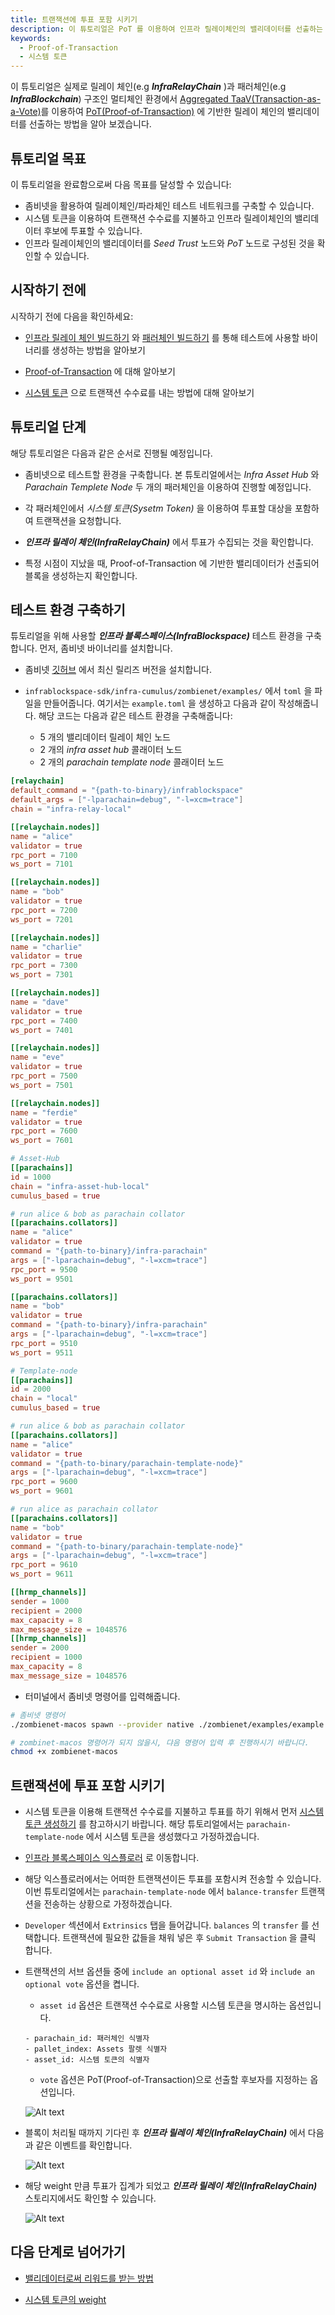 ```yaml
---
title: 트랜잭션에 투표 포함 시키기
description: 이 튜토리얼은 PoT 를 이용하여 인프라 릴레이체인의 밸리데이터를 선출하는 방법을 배웁니다.
keywords:
  - Proof-of-Transaction
  - 시스템 토큰
---
```


이 튜토리얼은 실제로 릴레이 체인(e.g **_InfraRelayChain_** )과 패러체인(e.g **_InfraBlockchain_**) 구조인 멀티체인 환경에서 [Aggregated TaaV(Transaction-as-a-Vote)](../learn/proof-of-transaction.md)를 이용하여 [PoT(Proof-of-Transaction)](../learn/proof-of-transaction.md) 에 기반한 릴레이 체인의 밸리데이터를 선출하는 방법을 알아 보겠습니다. 

## 튜토리얼 목표

이 튜토리얼을 완료함으로써 다음 목표를 달성할 수 있습니다:

- 좀비넷을 활용하여 릴레이체인/파라체인 테스트 네트워크를 구축할 수 있습니다.
- 시스템 토큰을 이용하여 트랜잭션 수수료를 지불하고 인프라 릴레이체인의 밸리데이터 후보에 투표할 수 있습니다.
- 인프라 릴레이체인의 밸리데이터를 _Seed Trust_ 노드와 _PoT_ 노드로 구성된 것을 확인할 수 있습니다.

## 시작하기 전에

시작하기 전에 다음을 확인하세요:

- [인프라 릴레이 체인 빌드하기](/ko/infrablockchain/tutorials/build-infrablockspace/build-infra-relay-chain.md) 와 [패러체인 빌드하기](../tutorials/build-infrablockspace/build-a-parachain.md) 를 통해 테스트에 사용할 바이너리를 생성하는 방법을 알아보기

- [Proof-of-Transaction](../learn/proof-of-transaction.md) 에 대해 알아보기

- [시스템 토큰](../learn/system-token.md) 으로 트랜잭션 수수료를 내는 방법에 대해 알아보기

## 튜토리얼 단계

해당 튜토리얼은 다음과 같은 순서로 진행될 예정입니다.

- 좀비넷으로 테스트할 환경을 구축합니다. 본 튜토리얼에서는 _Infra Asset Hub_ 와 _Parachain Templete Node_ 두 개의 패러체인을 이용하여 진행할 예정입니다.

- 각 패러체인에서 _시스템 토큰(Sysetm Token)_  을 이용하여 투표할 대상을 포함하여 트랜잭션을 요청합니다.

- **_인프라 릴레이 체인(InfraRelayChain)_** 에서 투표가 수집되는 것을 확인합니다.

- 특정 시점이 지났을 때, Proof-of-Transaction 에 기반한 밸리데이터가 선출되어 블록을 생성하는지 확인합니다.


## 테스트 환경 구축하기

튜토리얼을 위해 사용할 **_인프라 블록스페이스(InfraBlockspace)_** 테스트 환경을 구축합니다. 먼저, 좀비넷 바이너리를 설치합니다. 

- 좀비넷 [깃허브](https://github.com/paritytech/zombienet) 에서 최신 릴리즈 버전을 설치합니다.

- `infrablockspace-sdk/infra-cumulus/zombienet/examples/`  에서 `toml` 을 파일을 만들어줍니다. 여기서는 `example.toml` 을 생성하고 다음과 같이 작성해줍니다. 해당 코드는 다음과 같은 테스트 환경을 구축해줍니다: 
  - 5 개의 밸리데이터 릴레이 체인 노드
  - 2 개의 _infra asset hub_ 콜래이터 노드
  - 2 개의 _parachain template node_ 콜래이터 노드

```toml
[relaychain]
default_command = "{path-to-binary}/infrablockspace"
default_args = ["-lparachain=debug", "-l=xcm=trace"]
chain = "infra-relay-local"

[[relaychain.nodes]]
name = "alice"
validator = true
rpc_port = 7100
ws_port = 7101

[[relaychain.nodes]]
name = "bob"
validator = true
rpc_port = 7200
ws_port = 7201

[[relaychain.nodes]]
name = "charlie"
validator = true
rpc_port = 7300
ws_port = 7301

[[relaychain.nodes]]
name = "dave"
validator = true
rpc_port = 7400
ws_port = 7401

[[relaychain.nodes]]
name = "eve"
validator = true
rpc_port = 7500
ws_port = 7501

[[relaychain.nodes]]
name = "ferdie"
validator = true
rpc_port = 7600
ws_port = 7601

# Asset-Hub
[[parachains]]
id = 1000
chain = "infra-asset-hub-local"
cumulus_based = true

# run alice & bob as parachain collator
[[parachains.collators]]
name = "alice"
validator = true
command = "{path-to-binary}/infra-parachain"
args = ["-lparachain=debug", "-l=xcm=trace"]
rpc_port = 9500
ws_port = 9501

[[parachains.collators]]
name = "bob"
validator = true
command = "{path-to-binary}/infra-parachain"
args = ["-lparachain=debug", "-l=xcm=trace"]
rpc_port = 9510
ws_port = 9511

# Template-node
[[parachains]]
id = 2000
chain = "local"
cumulus_based = true

# run alice & bob as parachain collator
[[parachains.collators]]
name = "alice"
validator = true
command = "{path-to-binary/parachain-template-node}"
args = ["-lparachain=debug", "-l=xcm=trace"]
rpc_port = 9600
ws_port = 9601

# run alice as parachain collator
[[parachains.collators]]
name = "bob"
validator = true
command = "{path-to-binary/parachain-template-node}"
args = ["-lparachain=debug", "-l=xcm=trace"]
rpc_port = 9610
ws_port = 9611

[[hrmp_channels]]
sender = 1000
recipient = 2000
max_capacity = 8
max_message_size = 1048576
[[hrmp_channels]]
sender = 2000
recipient = 1000
max_capacity = 8
max_message_size = 1048576
```

- 터미널에서 좀비넷 명령어를 입력해줍니다.

```bash
# 좀비넷 명령어
./zombienet-macos spawn --provider native ./zombienet/examples/example.toml

# zombinet-macos 명령어가 되지 않을시, 댜음 명령어 입력 후 진행하시기 바랍니다.
chmod +x zombienet-macos
```

## 트랜잭션에 투표 포함 시키기

- 시스템 토큰을 이용해 트랜잭션 수수료를 지불하고 투표를 하기 위해서 먼저 [시스템 토큰 생성하기]() 를 참고하시기 바랍니다. 해당 튜토리얼에서는 `parachain-template-node` 에서 시스템 토큰을 생성했다고 가정하겠습니다.

- [인프라 블록스페이스 익스플로러](https://portal.infrablockspace.net) 로 이동합니다.

- 해당 익스플로러에서는 어떠한 트랜잭션이든 투표를 포함시켜 전송할 수 있습니다. 이번 튜토리얼에서는 `parachain-template-node` 에서 `balance-transfer` 트랜잭션을 전송하는 상황으로 가정하겠습니다.

- `Developer` 섹션에서 `Extrinsics` 탭을 들어갑니다. `balances` 의 `transfer` 를 선택합니다. 트랜잭션에 필요한 값들을 채워 넣은 후 `Submit Transaction` 을 클릭 합니다.

- 트랜잭션의 서브 옵션들 중에 `include an optional asset id` 와 `include an optional vote` 옵션을 켭니다.

  - `asset id` 옵션은 트랜잭션 수수료로 사용할 시스템 토큰을 명시하는 옵션입니다. 

  ```
  - parachain_id: 패러체인 식별자
  - pallet_index: Assets 팔렛 식별자
  - asset_id: 시스템 토큰의 식별자  
  ```
  
  - `vote` 옵션은 PoT(Proof-of-Transaction)으로 선출할 후보자를 지정하는 옵션입니다.

  ![Alt text](../../../media/images/docs/tutorials/how-to-vote-with-taav/tx-detail.png)

- 블록이 처리될 때까지 기다린 후 **_인프라 릴레이 체인(InfraRelayChain)_** 에서 다음과 같은 이벤트를 확인합니다.

  ![Alt text](../../../media/images/docs/tutorials/how-to-vote-with-taav/infra-relay-event.png)

- 해당 weight 만큼 투표가 집계가 되었고 **_인프라 릴레이 체인(InfraRelayChain)_** 스토리지에서도 확인할 수 있습니다.

  ![Alt text](../../../media/images/docs/tutorials/how-to-vote-with-taav/infra-relay-storage.png)

## 다음 단계로 넘어가기

- [밸리데이터로써 리워드를 받는 방법]()

- [시스템 토큰의 weight]()












